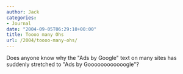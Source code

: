 ```yaml
---
author: Jack
categories:
- Journal
date: "2004-09-05T06:29:10+00:00"
title: Toooo many Ohs
url: /2004/toooo-many-ohs/
---
```


Does anyone know why the "Ads by Google" text on many sites has suddenly stretched to "Ads by Goooooooooooogle"?